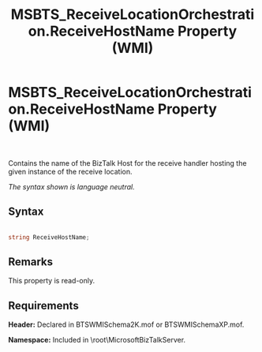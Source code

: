 ﻿---
title: MSBTS_ReceiveLocationOrchestration.ReceiveHostName Property (WMI)
TOCTitle: MSBTS_ReceiveLocationOrchestration.ReceiveHostName Property (WMI)
ms:assetid: 86f91245-3e0a-4875-90d9-c2adc3c0d714
ms:mtpsurl: https://msdn.microsoft.com/en-us/library/Aa561205(v=BTS.80)
ms:contentKeyID: 51529446
ms.date: 08/30/2017
mtps_version: v=BTS.80
---

# MSBTS\_ReceiveLocationOrchestration.ReceiveHostName Property (WMI)

 

Contains the name of the BizTalk Host for the receive handler hosting the given instance of the receive location.

*The syntax shown is language neutral.*

## Syntax

```C#
  
string ReceiveHostName;  
```

## Remarks

This property is read-only.

## Requirements

**Header:** Declared in BTSWMISchema2K.mof or BTSWMISchemaXP.mof.

**Namespace:** Included in \\root\\MicrosoftBizTalkServer.

